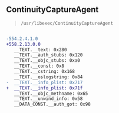 ## ContinuityCaptureAgent

> `/usr/libexec/ContinuityCaptureAgent`

```diff

-554.2.4.1.0
+558.2.13.0.0
   __TEXT.__text: 0x280
   __TEXT.__auth_stubs: 0x120
   __TEXT.__objc_stubs: 0xa0
   __TEXT.__const: 0x8
   __TEXT.__cstring: 0x168
   __TEXT.__oslogstring: 0x84
-  __TEXT.__info_plist: 0x717
+  __TEXT.__info_plist: 0x71f
   __TEXT.__objc_methname: 0x65
   __TEXT.__unwind_info: 0x58
   __DATA_CONST.__auth_got: 0x98

```
